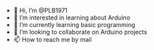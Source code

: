 - 👋 Hi, I’m @PLB1971
- 👀 I’m interested in learning about Arduino
- 🌱 I’m currently learning basic programming
- 💞️ I’m looking to collaborate on Arduino projects
- 📫 How to reach me by mail

<!---
PLB1971/PLB1971 is a ✨ special ✨ repository because its `README.md` (this file) appears on your GitHub profile.
You can click the Preview link to take a look at your changes.
--->
